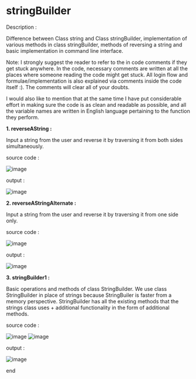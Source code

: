 # stringBuilder

Description : 

Difference between Class string and Class stringBuilder, implementation of various methods in class stringBuilder, methods of reversing a string and basic implementation in command line interface.

Note: I strongly suggest the reader to refer to the in code comments if they get stuck anywhere. In the code, necessary comments are written at all the places where someone reading the code might get stuck. All login flow and formulae/implementation is also explained via comments inside the code itself :). The comments will clear all of your doubts.

I would also like to mention that at the same time I have put considerable effort in making sure the code is as clean and readable as possible, and all the variable names are written in English language pertaining to the function they perform.

**1. reverseAString :**

Input a string from the user and reverse it by traversing it from both sides simultaneously.

source code : 

![image](https://github.com/raghav20232023/stringBuilder/assets/153320363/3c779192-90ee-4214-9334-c69f7f2982e4)

output :

![image](https://github.com/raghav20232023/stringBuilder/assets/153320363/50347629-2ab4-4c79-971c-7e5920ea775e)

**2. reverseAStringAlternate :**

Input a string from the user and reverse it by traversing it from one side only.

source code : 

![image](https://github.com/raghav20232023/stringBuilder/assets/153320363/1e54121d-96ef-40aa-96f5-b5b09cee6bb8)

output : 

![image](https://github.com/raghav20232023/stringBuilder/assets/153320363/11105e9b-a956-4a6f-8839-b184f164f076)

**3. stringBuilder1 :**

Basic operations and methods of class StringBuilder. We use class StringBuilder in place of strings because StringBuiler is faster from a memory perspective. StringBuilder has all the existing methods that the strings class uses + additional functionality in the form of additional methods.

source code : 

![image](https://github.com/raghav20232023/stringBuilder/assets/153320363/c5a7a201-70c8-4885-8d1b-07efb02f218b)
![image](https://github.com/raghav20232023/stringBuilder/assets/153320363/204d5bba-c98e-4f79-869f-2bd4b5eb39f9)

output :

![image](https://github.com/raghav20232023/stringBuilder/assets/153320363/93088c10-89ce-457f-81e9-ea257036aa29)

end
















